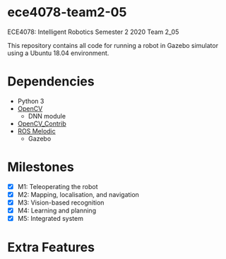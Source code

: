 # ece4078-team2-05
ECE4078: Intelligent Robotics Semester 2 2020
Team 2_05

This repository contains all code for running a robot in Gazebo simulator using a Ubuntu 18.04 environment.

# Dependencies
- Python 3
- [OpenCV](https://github.com/opencv/opencv)
  - DNN module
- [OpenCV_Contrib](https://github.com/opencv/opencv_contrib)
- [ROS Melodic](https://wiki.ros.org/melodic)
  - Gazebo 

# Milestones
- [x] M1: Teleoperating the robot
- [x] M2: Mapping, localisation, and navigation
- [x] M3: Vision-based recognition
- [x] M4: Learning and planning
- [x] M5: Integrated system

# Extra Features
